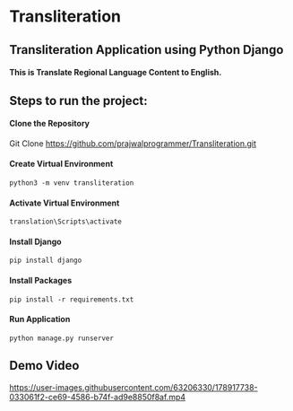 # Transliteration
## Transliteration Application using Python Django

#### This is Translate Regional Language Content to English.

## Steps to run the project:

#### Clone the Repository

 Git Clone https://github.com/prajwalprogrammer/Transliteration.git

#### Create Virtual Environment
  
   `python3 -m venv transliteration`
   
   #### Activate Virtual Environment

  `translation\Scripts\activate`

#### Install Django

 `pip install django`

#### Install Packages

  `pip install -r requirements.txt`

#### Run Application

  `python manage.py runserver`
  
## Demo Video


https://user-images.githubusercontent.com/63206330/178917738-033061f2-ce69-4586-b74f-ad9e8850f8af.mp4




  
  
